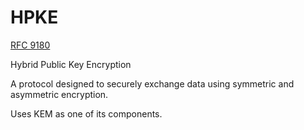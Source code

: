 # HPKE

[RFC 9180](https://www.ietf.org/rfc/rfc9180.pdf)

Hybrid Public Key Encryption

A protocol designed to securely exchange data using symmetric and asymmetric encryption.

Uses KEM as one of its components. 
